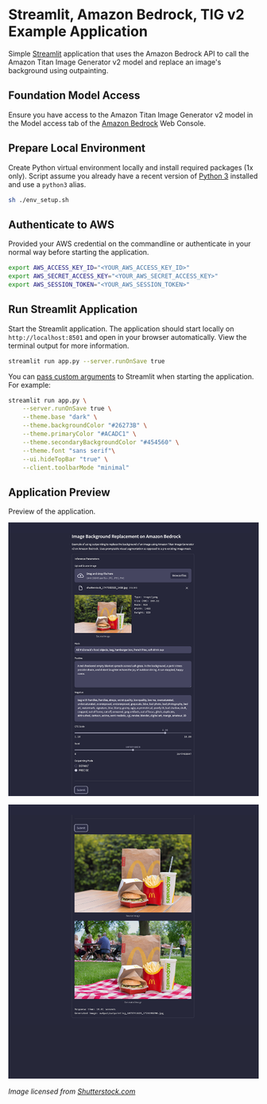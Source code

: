 # Streamlit, Amazon Bedrock, TIG v2 Example Application

Simple [Streamlit](https://streamlit.io/) application that uses the Amazon Bedrock API to call the Amazon Titan Image Generator v2 model and replace an image's background using outpainting.

## Foundation Model Access

Ensure you have access to the Amazon Titan Image Generator v2 model in the Model access tab of the [Amazon Bedrock](https://us-east-1.console.aws.amazon.com/bedrock/home) Web Console.

## Prepare Local Environment

Create Python virtual environment locally and install required packages (1x only). Script assume you already have a recent version of [Python 3](https://www.python.org/downloads/) installed and use a `python3` alias.

```sh
sh ./env_setup.sh
```

## Authenticate to AWS

Provided your AWS credential on the commandline or authenticate in your normal way before starting the application.

```sh
export AWS_ACCESS_KEY_ID="<YOUR_AWS_ACCESS_KEY_ID>"
export AWS_SECRET_ACCESS_KEY="<YOUR_AWS_SECRET_ACCESS_KEY>"
export AWS_SESSION_TOKEN="<YOUR_AWS_SESSION_TOKEN>"
```

## Run Streamlit Application

Start the Streamlit application. The application should start locally on `http://localhost:8501` and open in your browser automatically. View the terminal output for more information.

```sh
streamlit run app.py --server.runOnSave true
```

You can [pass custom arguments](https://docs.streamlit.io/develop/api-reference/cli/run) to Streamlit when starting the application. For example:

```sh
streamlit run app.py \
    --server.runOnSave true \
    --theme.base "dark" \
    --theme.backgroundColor "#26273B" \
    --theme.primaryColor "#ACADC1" \
    --theme.secondaryBackgroundColor "#454560" \
    --theme.font "sans serif"\
    --ui.hideTopBar "true" \
    --client.toolbarMode "minimal"
```

## Application Preview

Preview of the application.

![preview2](./streamlit_preview/streamlit_02_50prcnt_v2.png)

![preview1](./streamlit_preview/streamlit_01_50prcnt_v2.png)

_Image licensed from [Shutterstock.com](https://www.shutterstock.com/image-photo/mykolaiv-ukraine-may-2020-mcdonalds-food-1747083503)_
